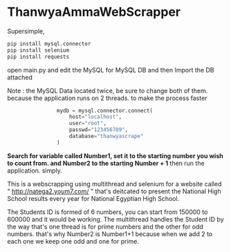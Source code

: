 # ThanwyaAmmaWebScrapper

Supersimple, 

```python
pip install mysql.connector
pip install selenium
pip install requests
```

open main.py and edit the MySQL for MySQL DB
and then Import the DB attached

Note : the MySQL Data located twice, be sure to change both of them. because the application runs on 2 threads. to make the process faster
```python
                mydb = mysql.connector.connect(
                    host="localhost",
                    user="root",
                    passwd="123456789",
                    database="thanwyascrape"
                )
```

<b>Search for variable called Number1, set it to the starting number you wish to count from. and Number2 to the starting Number + 1</b>
then run the application. simply.

This is a webscrapping using multithread and selenium for a website called " http://natega2.youm7.com/ " that's deitcated to present the National High School results every year for National Egyptian High School. 

The Students ID is formed of 6 numbers, you can start from 150000 to 600000 and it would be working.
The multithread handles the Student ID by the way that's one thread is for prime numbers and the other for odd numbers. that's why Number2 is Number1+1 because when we add 2 to each one we keep one odd and one for prime. 
